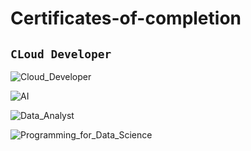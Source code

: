 # Certificates-of-completion

## `CLoud Developer`
![Cloud_Developer](https://s3-us-west-2.amazonaws.com/udacity-printer/production/certificates/fe8898b4-f1e6-4d57-8618-8ef68a6c5d32.svg)

![AI](https://s3-us-west-2.amazonaws.com/udacity-printer/production/certificates/43bc0abd-9d19-47a9-b453-530debb05e22.svg)

![Data_Analyst](https://s3-us-west-2.amazonaws.com/udacity-printer/production/certificates/10daeab5-2630-4b81-9c11-6af942ddfeef.svg)

![Programming_for_Data_Science](https://s3-us-west-2.amazonaws.com/udacity-printer/production/certificates/91005136-4b2e-456c-86a7-f1cbbfd5eeb7.svg)
